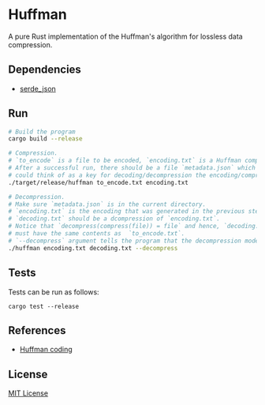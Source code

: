 # Huffman

A pure Rust implementation of the Huffman's algorithm for lossless data
compression.

## Dependencies

- [serde_json](https://docs.rs/serde_json/1.0.59/serde_json/index.html)

## Run

```sh
# Build the program
cargo build --release

# Compression.
# `to_encode` is a file to be encoded, `encoding.txt` is a Huffman compression
# After a successful run, there should be a file `metadata.json` which one
# could think of as a key for decoding/decompression the encoding/compression.
./target/release/huffman to_encode.txt encoding.txt

# Decompression.
# Make sure `metadata.json` is in the current directory.
# `encoding.txt` is the encoding that was generated in the previous step.
# `decoding.txt` should be a dcompression of `encoding.txt`.
# Notice that `decompress(compress(file)) = file` and hence, `decoding.txt`
# must have the same contents as  `to_encode.txt`.
# `--decompress` argument tells the program that the decompression mode is on.
./huffman encoding.txt decoding.txt --decompress
```

## Tests

Tests can be run as follows:

```
cargo test --release
```

## References

- [Huffman coding](https://en.wikipedia.org/wiki/Huffman_coding)

## License

[MIT License](LICENSE)
